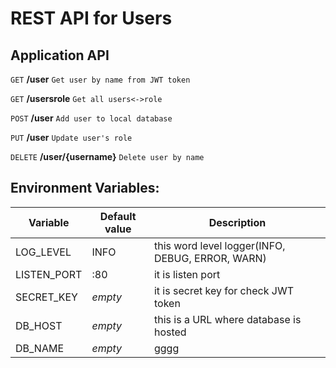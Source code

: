 # REST API for Users

## Application API

`GET` **/user** `Get user by name from JWT token`

`GET` **/usersrole** `Get all users<->role`

`POST` **/user** `Add user to local database`

`PUT` **/user** `Update user's role`

`DELETE` **/user/{username}** `Delete user by name`

## Environment Variables:

| Variable    | Default value | Description                                      |
|-------------|---------------|--------------------------------------------------|
| LOG_LEVEL   | INFO          | this word level logger(INFO, DEBUG, ERROR, WARN) |
| LISTEN_PORT | :80           | it is listen port                                |
| SECRET_KEY  | *empty*       | it is secret key for check JWT token             |
| DB_HOST     | *empty*       | this is a URL where database is hosted           |
| DB_NAME     | *empty*       | gggg                                             |
